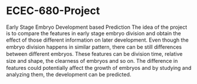 # ECEC-680-Project
Early Stage Embryo Development based Prediction
The idea of the project is to compare the features in early stage embryo division and obtain the eﬀect of those diﬀerent information on later development. Even though the embryo division happens in similar pattern, there can be still diﬀerences between diﬀerent embryos. These features can be division time, relative size and shape, the clearness of embryos and so on. The diﬀerence in features could potentially aﬀect the growth of embryos and by studying and analyzing them, the development can be predicted.
